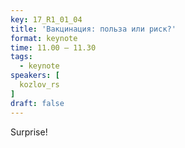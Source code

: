 ```yaml
---
key: 17_R1_01_04
title: 'Вакцинация: польза или риск?'
format: keynote
time: 11.00 – 11.30
tags:
  - keynote
speakers: [
  kozlov_rs
]
draft: false
---
```

Surprise!